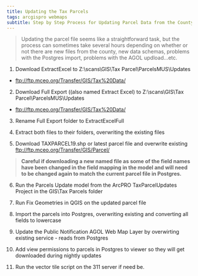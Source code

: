 ```yaml
---
title: Updating the Tax Parcels
tags: arcgispro webmaps
subtitle: Step by Step Process for Updating Parcel Data from the County GIS
---
```


> Updating the parcel file seems like a straightforward task, but the process can sometimes take several hours depending on whether or not there are new files from the county, new data schemas, problems with the Postgres import, problems with the AGOL updload...etc.

1. Download ExtractExcel to Z:\scans\GIS\Tax Parcel\ParcelsMUS\Updates
 - ftp://ftp.mceo.org/Transfer/GIS/Tax%20Data/

2. Download Full Export ((also named Extract Excel) to Z:\scans\GIS\Tax Parcel\ParcelsMUS\Updates
 - ftp://ftp.mceo.org/Transfer/GIS/Tax%20Data/

3. Rename Full Export folder to ExtractExcelFull

4. Extract both files to their folders, overwriting the existing files

5. Download TAXPARCEL19.shp or latest parcel file and overwrite existing
ftp://ftp.mceo.org/Transfer/GIS/Parcel/

> **Careful if downloading a new named file as some of the field names have been changed in the field mapping in the model and will need to be changed again to match the current parcel file in Postgres.**

6. Run the Parcels Update model from the ArcPRO TaxParcelUpdates Project in the GIS\Tax Parcels folder

7. Run Fix Geometries in QGIS on the updated parcel file

8. Import the parcels into Postgres, overwriting existing and converting all fields to lowercase

9. Update the Public Notification AGOL Web Map Layer by overwirting existing service - reads from Postgres

10. Add view permissions to parcels in Postgres to viewer so they will get downloaded during nightly updates

11. Run the vector tile script on the 311 server if need be. 
